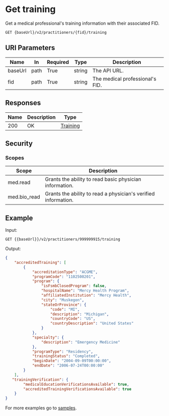 # Get training

Get a medical professional's training information with their associated FID.

```HTTP 
GET {baseUrl}/v2/practitioners/{fid}/training
```

## URI Parameters

| Name | In | Required | Type | Description |
| ---- | -- | -------- | ---- | ----------- |
| baseUrl | path | True | string| The API URL. |
| fid | path | True | string | The medical professional's FID. |

## Responses

| Name | Description     | Type  |
| ---- | --------------- | ----- |
| 200  | OK              | [Training](definition-training.md) |

## Security

### Scopes

| Scope | Description |
| - | - |
| med.read | Grants the ability to read basic physician information. |
| med.bio_read | Grants the ability to read a physician's verified information. |

## Example

Input:

```HTTP
GET {{baseUrl}}/v2/practitioners/999999915/training
```

Output:

```json
{
    "accreditedTraining": [
        {
            "accreditationType": "ACGME",
            "programCode": "1102500201",
            "program": {
                "isFsmbClosedProgram": false,
                "hospitalName": "Mercy Health Program",
                "affiliatedInstitution": "Mercy Health",
                "city": "Muskegon",
                "stateOrProvince": {
                    "code": "MI",
                    "description": "Michigan",
                    "countryCode": "US",
                    "countryDescription": "United States"
                }
            },
            "specialty": {
                "description": "Emergency Medicine"
            },
            "programType": "Residency",
            "trainingStatus": "Completed",
            "beginDate": "2004-09-09T00:00:00",
            "endDate": "2006-07-24T00:00:00"
        }
    ],
   "trainingVerification": {
        "medicalEducationVerificationsAvailable": true,
        "accreditedTrainingVerificationsAvailable": true
    }
}
```


For more examples go to [samples](/Samples/).
